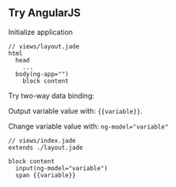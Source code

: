 ## Try AngularJS

Initialize application

```jade
// views/layout.jade
html
  head
    ...
  body(ng-app="")
    block content
```

Try two-way data binding:

Output variable value with: `{{variable}}`.

Change variable value with: `ng-model="variable"`

```jade
// views/index.jade
extends ./layout.jade

block content
  input(ng-model="variable")
  span {{variable}}
```
